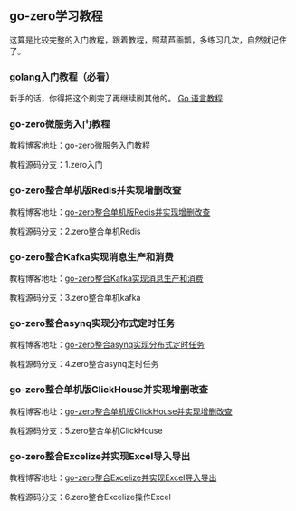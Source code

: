 ## go-zero学习教程
这算是比较完整的入门教程，跟着教程，照葫芦画瓢，多练习几次，自然就记住了。

### golang入门教程（必看）
新手的话，你得把这个刷完了再继续刷其他的。
[Go 语言教程](https://www.runoob.com/go/go-tutorial.html)

### go-zero微服务入门教程
教程博客地址：[go-zero微服务入门教程](https://blog.csdn.net/u011019141/article/details/136233473)

教程源码分支：1.zero入门

### go-zero整合单机版Redis并实现增删改查
教程博客地址：[go-zero整合单机版Redis并实现增删改查](https://blog.csdn.net/u011019141/article/details/137235129)

教程源码分支：2.zero整合单机Redis

### go-zero整合Kafka实现消息生产和消费
教程博客地址：[go-zero整合Kafka实现消息生产和消费](https://blog.csdn.net/u011019141/article/details/138157030)

教程源码分支：3.zero整合单机kafka

### go-zero整合asynq实现分布式定时任务
教程博客地址：[go-zero整合asynq实现分布式定时任务](https://blog.csdn.net/u011019141/article/details/138723465)

教程源码分支：4.zero整合asynq定时任务

### go-zero整合单机版ClickHouse并实现增删改查
教程博客地址：[go-zero整合单机版ClickHouse并实现增删改查](https://blog.csdn.net/u011019141/article/details/139290825)

教程源码分支：5.zero整合单机ClickHouse

### go-zero整合Excelize并实现Excel导入导出
教程博客地址：[go-zero整合Excelize并实现Excel导入导出](https://blog.csdn.net/u011019141/article/details/139604779)

教程源码分支：6.zero整合Excelize操作Excel